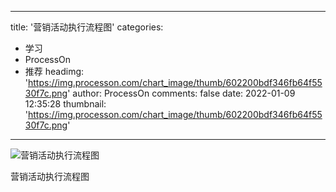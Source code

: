 
---
title: '营销活动执行流程图'
categories: 
 - 学习
 - ProcessOn
 - 推荐
headimg: 'https://img.processon.com/chart_image/thumb/602200bdf346fb64f5530f7c.png'
author: ProcessOn
comments: false
date: 2022-01-09 12:35:28
thumbnail: 'https://img.processon.com/chart_image/thumb/602200bdf346fb64f5530f7c.png'
---

<div>   
<img class="thumb" alt="营销活动执行流程图" src="https://img.processon.com/chart_image/thumb/602200bdf346fb64f5530f7c.png" referrerpolicy="no-referrer">
<p>营销活动执行流程图</p>  
</div>
            